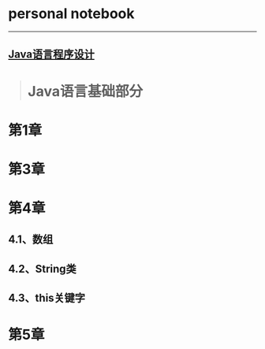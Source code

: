# personal notebook #
---

## [Java语言程序设计](https://github.com/gzxn/notebook/tree/main/JavaNote) ##


> # Java语言基础部分 #
# 第1章 #

# 第3章 #

# 第4章 #
## 4.1、数组 #
## 4.2、String类 #
## 4.3、this关键字 #

# 第5章 #

